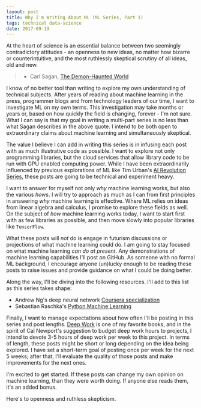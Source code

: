 ```yaml
---
layout: post
title: Why I'm Writing About ML (ML Series, Part 1)
tags: technical data-science
date: 2017-09-19
---
```


>
At the heart of science is an essential balance between two seemingly contradictory attitudes - an openness to new ideas, no matter how bizarre or counterintuitive, and the most ruthlessly skeptical scrutiny of all ideas, old and new.
>
> - Carl Sagan, [The Demon-Haunted World](https://www.amazon.com/Demon-Haunted-World-Science-Candle-Dark/dp/0345409469)
>

I know of no better tool than writing to explore my own understanding of technical subjects. After years of reading about machine learning in the press, programmer blogs and from technology leaders of our time, I want to investigate ML on my own terms. This investigation may take months or years or, based on how quickly the field is changing, forever - I'm not sure. What I can say is that my goal in writing a multi-part series is no less than what Sagan describes in the above quote. I intend to be both open to extraordinary claims about machine learning and simultaneously skeptical.

The value I believe I can add in writing this series is in infusing each post with as much illustrative code as possible. I want to explore not only programming libraries, but the cloud services that allow library code to be run with GPU enabled computing power. While I have been extraordinarily influenced by previous explorations of ML like Tim Urban's [AI Revolution Series](https://waitbutwhy.com/2015/01/artificial-intelligence-revolution-1.html), these posts are going to be technical and experiment heavy.

I want to answer for myself not only *why* machine learning works, but also the various *hows*. I will try to approach as much as I can from first principles in answering *why* machine learning is effective. Where ML relies on ideas from linear algebra and calculus, I promise to explore these fields as well. On the subject of *how* machine learning works today, I want to start first with as few libraries as possible, and then move slowly into popular libraries like `TensorFlow`.

What these posts will *not* do is engage in futurism discussions or projections of what machine learning could do. I am going to stay focused on what machine learning *can do at present*. Any demonstrations of machine learning capabilities I'll post on GitHub. As someone with no formal ML background, I encourage anyone (un)lucky enough to be reading these posts to raise issues and provide guidance on what I could be doing better.

Along the way, I'll be diving into the following resources. I'll add to this list as this series takes shape:

- Andrew Ng's deep neural network [Coursera specialization](https://www.coursera.org/specializations/deep-learning)
- Sebastian Raschka's [Python Machine Learning](https://www.amazon.com/Python-Machine-Learning-Sebastian-Raschka-ebook/dp/B00YSILNL0)

Finally, I want to manage expectations about how often I'll be posting in this series and post lengths. [Deep Work](https://www.amazon.com/Deep-Work-Focused-Success-Distracted/dp/1455586692) is one of my favorite books, and in the spirit of Cal Newport's suggestion to budget deep work hours to projects, I intend to devote 3-5 hours of deep work per week to this project. In terms of length, these posts might be short or long depending on the idea being explored. I have set a short-term goal of posting once per week for the next 5 weeks; after that, I'll evaluate the quality of those posts and make improvements for the next ones.

I'm excited to get started. If these posts can change my own opinion on machine learning, than they were worth doing. If anyone else reads them, it's an added bonus.

Here's to openness and ruthless skepticism.

